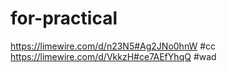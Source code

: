 # for-practical
https://limewire.com/d/n23N5#Ag2JNo0hnW #cc
https://limewire.com/d/VkkzH#ce7AEfYhqQ #wad
